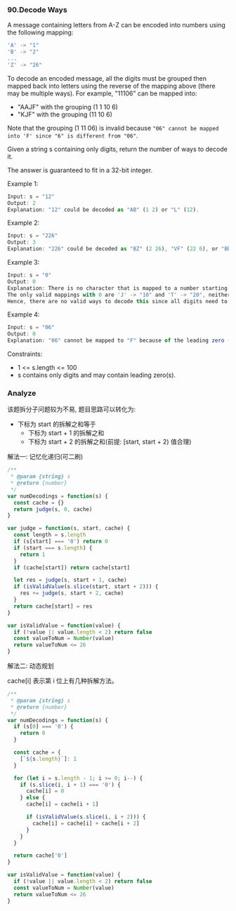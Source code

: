 ### 90.Decode Ways

A message containing letters from A-Z can be encoded into numbers using the following mapping:

```js
'A' -> "1"
'B' -> "2"
...
'Z' -> "26"
```

To decode an encoded message, all the digits must be grouped then mapped back into letters using the reverse of the mapping above (there may be multiple ways). For example, "11106" can be mapped into:

* "AAJF" with the grouping (1 1 10 6)
* "KJF" with the grouping (11 10 6)

Note that the grouping (1 11 06) is invalid because `"06" cannot be mapped into 'F' since "6" is different from "06"`.

Given a string s containing only digits, return the number of ways to decode it.

The answer is guaranteed to fit in a 32-bit integer.

Example 1:

```js
Input: s = "12"
Output: 2
Explanation: "12" could be decoded as "AB" (1 2) or "L" (12).
```

Example 2:

```js
Input: s = "226"
Output: 3
Explanation: "226" could be decoded as "BZ" (2 26), "VF" (22 6), or "BBF" (2 2 6).
```

Example 3:

```js
Input: s = "0"
Output: 0
Explanation: There is no character that is mapped to a number starting with 0.
The only valid mappings with 0 are 'J' -> "10" and 'T' -> "20", neither of which start with 0.
Hence, there are no valid ways to decode this since all digits need to be mapped.
```

Example 4:

```js
Input: s = "06"
Output: 0
Explanation: "06" cannot be mapped to "F" because of the leading zero ("6" is different from "06").
```

Constraints:

* 1 <= s.length <= 100
* s contains only digits and may contain leading zero(s).

### Analyze

该题拆分子问题较为不易, 题目思路可以转化为:

* 下标为 start 的拆解之和等于
  * 下标为 start + 1 的拆解之和
  * 下标为 start + 2 的拆解之和(前提: [start, start + 2) 值合理)

解法一: 记忆化递归(可二刷)

```js
/**
 * @param {string} s
 * @return {number}
 */
var numDecodings = function(s) {
  const cache = {}
  return judge(s, 0, cache)
}

var judge = function(s, start, cache) {
  const length = s.length
  if (s[start] === '0') return 0
  if (start === s.length) {
    return 1
  }
  if (cache[start]) return cache[start]

  let res = judge(s, start + 1, cache)
  if (isValidValue(s.slice(start, start + 2))) {
    res += judge(s, start + 2, cache)
  }
  return cache[start] = res
}

var isValidValue = function(value) {
  if (!value || value.length < 2) return false
  const valueToNum = Number(value)
  return valueToNum <= 26
}
```

解法二: 动态规划

cache[i] 表示第 i 位上有几种拆解方法。

```js
/**
 * @param {string} s
 * @return {number}
 */
var numDecodings = function(s) {
  if (s[0] === '0') {
    return 0
  }

  const cache = {
    [`${s.length}`]: 1
  }

  for (let i = s.length - 1; i >= 0; i--) {
    if (s.slice(i, i + 1) === '0') {
      cache[i] = 0
    } else {
      cache[i] = cache[i + 1]

      if (isValidValue(s.slice(i, i + 2))) {
        cache[i] = cache[i] + cache[i + 2]
      }
    }
  }

  return cache['0']
}

var isValidValue = function(value) {
  if (!value || value.length < 2) return false
  const valueToNum = Number(value)
  return valueToNum <= 26
}
```
